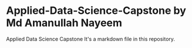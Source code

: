 # Applied-Data-Science-Capstone by Md Amanullah Nayeem
Applied Data Science Capstone 
It's a markdown file in this repository.
